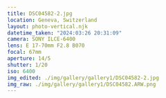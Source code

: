 ```yaml
---
title: DSC04582-2.jpg
location: Geneva, Switzerland
layout: photo-vertical.njk
datetime_taken: "2024:03:26 20:31:09"
camera: SONY ILCE-6400
lens: E 17-70mm F2.8 B070
focal: 67mm
aperture: 14/5
shutter: 1/20
iso: 6400
img_edited: ./img/gallery/gallery1/DSC04582-2.jpg
img_raw: ./img/gallery/gallery1/DSC04582.ARW.png
---
```


